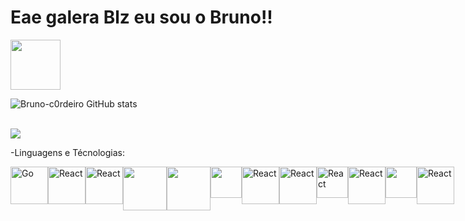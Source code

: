 # Eae galera Blz eu sou o Bruno!!

<a href="https://www.linkedin.com/in/bruno-cordeiro-a02518264" target="_blank">
            
   <img width="80px" src="https://cdn.jsdelivr.net/gh/devicons/devicon@latest/icons/linkedin/linkedin-original-wordmark.svg" />
          
   </a>                

![Bruno-c0rdeiro GitHub stats](https://github-readme-stats.vercel.app/api?username=Bruno-c0rdeiro&show_icons=true&theme=dark)

 </br>
<img src="https://github-readme-stats.vercel.app/api/top-langs/?username=Bruno-c0rdeiro&theme=tokyonight&layout=compact&custom_title=Tecnologias_Mais_Ultilizadas"/>


 
-Linguagens e Técnologias:


<div style="display: flex"  >
 
<img align="center" alt="Go" width="60px"  src="https://cdn.jsdelivr.net/gh/devicons/devicon@latest/icons/go/go-original-wordmark.svg" />
<img   align="center" alt="React" width="60px" src="https://cdn.jsdelivr.net/gh/devicons/devicon@latest/icons/java/java-original.svg" />

<img   align="center" alt="React" width="60px" src="https://cdn.jsdelivr.net/gh/devicons/devicon@latest/icons/spring/spring-original-wordmark.svg" />

 <img align="center" width="70px"  src="https://cdn.jsdelivr.net/gh/devicons/devicon@latest/icons/html5/html5-original-wordmark.svg" />
 
 <img align="center" width="70px" src="https://cdn.jsdelivr.net/gh/devicons/devicon@latest/icons/css3/css3-original-wordmark.svg" />
                   
 <img align="center" width="50px"  src="https://cdn.jsdelivr.net/gh/devicons/devicon@latest/icons/javascript/javascript-original.svg" />
        
 
 <img align="center" alt="React" width="60px"  src="https://cdn.jsdelivr.net/gh/devicons/devicon@latest/icons/react/react-original.svg" />
 
 <img align="center" alt="React" width="60px" src="https://cdn.jsdelivr.net/gh/devicons/devicon@latest/icons/nodejs/nodejs-original-wordmark.svg" />
          
          
<img align="center" alt="React" width="50px"   src="https://cdn.jsdelivr.net/gh/devicons/devicon@latest/icons/tailwindcss/tailwindcss-original.svg" />
<img  align="center" alt="React" width="60px" src="https://cdn.jsdelivr.net/gh/devicons/devicon@latest/icons/bootstrap/bootstrap-original-wordmark.svg" />

<img align="center" width="50px" src="https://cdn.jsdelivr.net/gh/devicons/devicon@latest/icons/git/git-original.svg" />
                  
<img   align="center" alt="React" width="60px" src="https://cdn.jsdelivr.net/gh/devicons/devicon@latest/icons/azuresqldatabase/azuresqldatabase-original.svg" />



          
          
          
 </div>
